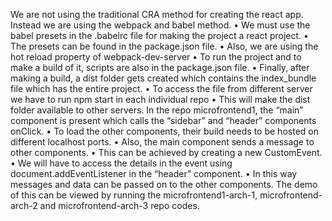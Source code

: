 We are not using the traditional CRA method for creating the react app. Instead we are using the webpack and babel method.
• We must use the babel presets in the .babelrc file for making the project a react project.
• The presets can be found in the package.json file.
• Also, we are using the hot reload property of webpack-dev-server
• To run the project and to make a build of it, scripts are also in the package.json file.
• Finally, after making a build, a dist folder gets created which contains the index_bundle file which has the entire project.
• To access the file from different server we have to run npm start in each individual repo
• This will make the dist folder available to other servers.
In the repo microfrontend1, the “main” component is present which calls the “sidebar” and “header” components onClick.
• To load the other components, their build needs to be hosted on different localhost ports.
• Also, the main component sends a message to other components.
• This can be achieved by creating a new CustomEvent.
• We will have to access the details in the event using
document.addEventListener in the “header” component.
• In this way messages and data can be passed on to the other
components.
The demo of this can be viewed by running the microfrontend1-arch-1, microfrontend-arch-2 and microfrontend-arch-3 repo codes.
